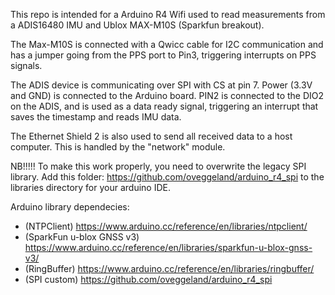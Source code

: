 This repo is intended for a Arduino R4 Wifi used to read measurements from a ADIS16480 IMU and Ublox MAX-M10S (Sparkfun breakout). 

The Max-M10S is connected with a Qwicc cable for I2C communication and has a jumper going from the PPS port to Pin3, triggering interrupts on PPS signals.

The ADIS device is communicating over SPI with CS at pin 7. Power (3.3V and GND) is connected to the Arduino board. PIN2 is connected to the DIO2 on the ADIS, and is used as a data ready signal, triggering an interrupt that saves the timestamp and reads IMU data. 

The Ethernet Shield 2 is also used to send all received data to a host computer. This is handled by the "network" module.


NB!!!!! To make this work properly, you need to overwrite the legacy SPI library. Add this folder: https://github.com/oveggeland/arduino_r4_spi to the libraries directory for your arduino IDE. 


Arduino library dependecies:
- (NTPClient) https://www.arduino.cc/reference/en/libraries/ntpclient/
- (SparkFun u-blox GNSS v3) https://www.arduino.cc/reference/en/libraries/sparkfun-u-blox-gnss-v3/
- (RingBuffer) https://www.arduino.cc/reference/en/libraries/ringbuffer/ 
- (SPI custom) https://github.com/oveggeland/arduino_r4_spi